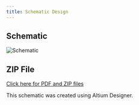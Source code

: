 ```yaml
---
title: Schematic Design
---
```


## Schematic
![Schematic](https://github.com/kirkvolin/kirkvolin.github.io/blob/main/assets/Schematic%20Assets/ESP32%20MQTT%20Schematic.png?raw=true)


## ZIP File
[Click here for PDF and ZIP files](https://github.com/kirkvolin/kirkvolin.github.io/tree/main/assets/Schematic%20Assets)

This schematic was created using Altium Designer. 
